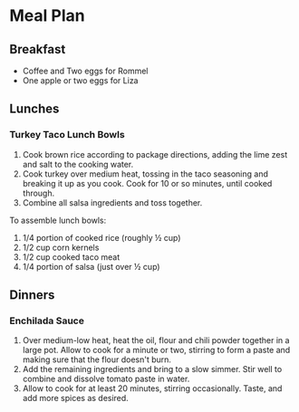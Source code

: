 # Meal Plan

## Breakfast

* Coffee and Two eggs for Rommel  
* One apple or two eggs for Liza  

## Lunches

### Turkey Taco Lunch Bowls  

1. Cook brown rice according to package directions, adding the lime zest and salt to the cooking water.
2. Cook turkey over medium heat, tossing in the taco seasoning and breaking it up as you cook. Cook for 10 or so 
minutes, until cooked through.
3. Combine all salsa ingredients and toss together.

To assemble lunch bowls:
1. 1/4 portion of cooked rice (roughly ½ cup)
2. 1/2 cup corn kernels
3. 1/2 cup cooked taco meat
4. 1/4 portion of salsa (just over ½ cup)


## Dinners

### Enchilada Sauce

1. Over medium-low heat, heat the oil, flour and chili powder together in a large pot. Allow to cook for a minute or 
two, stirring to form a paste and making sure that the flour doesn't burn. 
2. Add the remaining ingredients and bring to a slow simmer. Stir well to combine and dissolve tomato paste in water.
3. Allow to cook for at least 20 minutes, stirring occasionally. Taste, and add more spices as desired.


